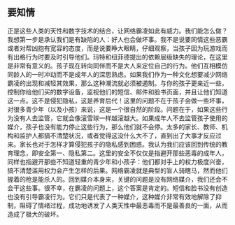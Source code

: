 ## 要知情

正是这些人类的天性和数字技术的结合，让网络霸凌如此有威力。我们能怎么做？我想第一步是承认我们是有缺陷的人：好人也会做坏事。我不是说要同情这些恶霸或者对帮凶抱有宽容的态度，而是说要睁大眼睛，仔细观察，当孩子因为玩游戏而有出格行为时要及时引导他们。玛特和纽菲德提出的依赖层级缺失的理论，在这里是非常有意义的。孩子现在转向同伴而不是大人来定位自己的行为。他们互相模仿同龄人的一时冲动而不是成年人的深思熟虑。如果我们作为一种文化想要减少网络霸凌的出现和减轻其效果，那么这种潮流就必须被遏制。与你的孩子更亲近一些，控制你给他们买的数字设备，监视他们的短信、邮件和脸书页面，并且让他们知道这一点。这不是侵犯隐私，这是养育后代！这里的问题不在于孩子会做一些坏事，对很多青少年（以及小孩）来说，这是一个很自然的阶段。问题在于，如果这些行为没有人去监管，它就会像滚雪球一样越滚越大。如果成年人不去监管孩子使用的媒介，孩子也没有能力停止这些行为，那么他们就不会停。太多的家长、教师、机构和监护人都搞不清楚状况，或者觉得这没什么大不了，直到出了大事才反应过来。家长也对于怎样才算侵犯孩子的隐私感到困惑。我认为我们应该回到传统的教育理念，即安全第一、隐私第二。这里的安全不仅仅是指避开那些恶毒的成年人，同样也指避开那些不知道轻重的青少年和小孩子：他们都对手上的权力极度兴奋，搞不清楚滥用权力会产生怎样的后果。网络霸凌就是典型的盲人骑瞎马，然而他们握着的枪是能杀人的。回到媒介本身来，关键的问题是没有网络媒介，我们还会不会干这些事。很不幸，在霸凌的问题上，这个答案是肯定的。短信和脸书没有创造也没有引导霸凌行为。它们只是代表了一种媒介，这种媒介非常有效地解除了抑制，阻碍了情绪过程，成功地诱发了人类天性中最恶毒而不是最善良的一面，从而造成了极大的破坏。